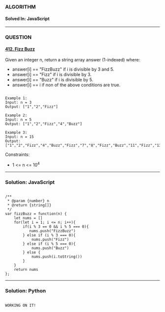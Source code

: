 ### ALGORITHM
#### Solved In: JavaScript
-----
### QUESTION

#### [412. Fizz Buzz](https://leetcode.com/problems/fizz-buzz/)

Given an integer n, return a string array answer (1-indexed) where:

* answer[i] == "FizzBuzz" if i is divisible by 3 and 5.
* answer[i] == "Fizz" if i is divisible by 3.
* answer[i] == "Buzz" if i is divisible by 5.
* answer[i] == i if non of the above conditions are true.

``` 

Example 1:
Input: n = 3
Output: ["1","2","Fizz"]

Example 2:
Input: n = 5
Output: ["1","2","Fizz","4","Buzz"]

Example 3:
Input: n = 15
Output: ["1","2","Fizz","4","Buzz","Fizz","7","8","Fizz","Buzz","11","Fizz","13","14","FizzBuzz"]

```

Constraints:

* 1 <= n <= 10<sup>4</sup>
-----

### Solution: JavaScript

```

/**
 * @param {number} n
 * @return {string[]}
 */
var fizzBuzz = function(n) {
    let nums = []
    for(let i = 1; i <= n; i++){
        if(i % 3 == 0 && i % 5 === 0){
           nums.push("FizzBuzz")
        } else if (i % 3 === 0){
            nums.push("Fizz")
        } else if (i % 5 === 0){
            nums.push("Buzz")
        } else {
            nums.push(i.toString())
        }
    }
    return nums
};

```

-----

### Solution: Python

```

WORKING ON IT!
        
```
